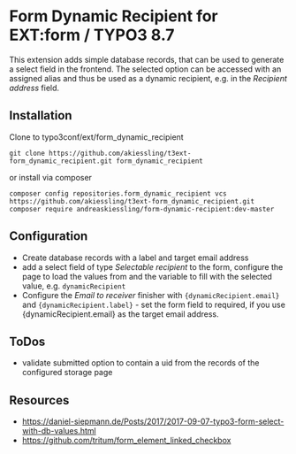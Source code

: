 # Form Dynamic Recipient for EXT:form / TYPO3 8.7

This extension adds simple database records, that can be used to generate a select field in the frontend.
The selected option can be accessed with an assigned alias and thus be used as a dynamic recipient, e.g. in the _Recipient address_ field.

## Installation
Clone to typo3conf/ext/form_dynamic_recipient
```
git clone https://github.com/akiessling/t3ext-form_dynamic_recipient.git form_dynamic_recipient
```

or install via composer
```
composer config repositories.form_dynamic_recipient vcs https://github.com/akiessling/t3ext-form_dynamic_recipient.git
composer require andreaskiessling/form-dynamic-recipient:dev-master
```

## Configuration

* Create database records with a label and target email address
* add a select field of type _Selectable recipient_ to the form, configure the page to load the values from and the variable to fill with the selected value, e.g. `dynamicRecipient`
* Configure the _Email to receiver_ finisher with `{dynamicRecipient.email}` and `{dynamicRecipient.label}` - set the form field to required, if you use {dynamicRecipient.email} as the target email address.


## ToDos

* validate submitted option to contain a uid from the records of the configured storage page


## Resources
* https://daniel-siepmann.de/Posts/2017/2017-09-07-typo3-form-select-with-db-values.html
* https://github.com/tritum/form_element_linked_checkbox


